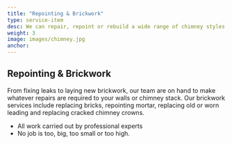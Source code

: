 ```yaml
---
title: "Repointing & Brickwork"
type: service-item
desc: We can repair, repoint or rebuild a wide range of chimney styles.
weight: 3
image: images/chimney.jpg
anchor: 
---
```

## Repointing & Brickwork

From fixing leaks to laying new brickwork, our team are on hand to make whatever repairs are required to your walls or chimney stack. Our brickwork services include replacing bricks, repointing mortar, replacing old or worn leading and replacing cracked chimney crowns.

* All work carried out by professional experts 
* No job is too, big, too small or too high.
